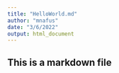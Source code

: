 ```yaml
---
title: "HelloWorld.md"
author: "mnafus"
date: "3/6/2022"
output: html_document
---
```


## This is a markdown file




